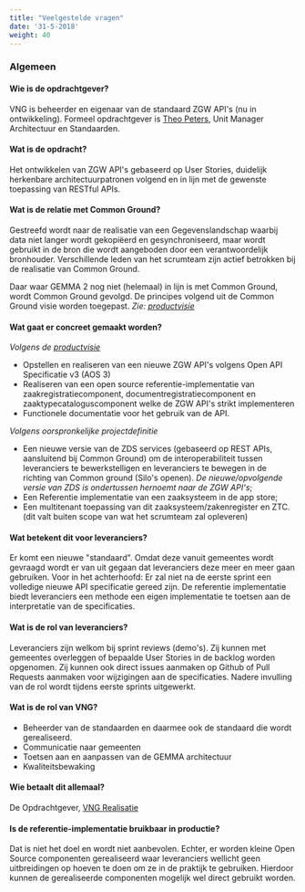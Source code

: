 ```yaml
---
title: "Veelgestelde vragen"
date: '31-5-2018'
weight: 40
---
```



### Algemeen

#### Wie is de opdrachtgever?

VNG is beheerder en eigenaar van de standaard ZGW API's (nu in ontwikkeling).
Formeel opdrachtgever is [Theo Peters](https://github.com/TheoVNGPeters), Unit
Manager Architectuur en Standaarden.


#### Wat is de opdracht?

Het ontwikkelen van ZGW API's gebaseerd op User Stories, duidelijk herkenbare
architectuurpatronen volgend en in lijn met de gewenste toepassing van RESTful
APIs.


#### Wat is de relatie met Common Ground?

Gestreefd wordt naar de realisatie van een Gegevenslandschap waarbij data niet
langer wordt gekopiëerd en gesynchroniseerd, maar wordt gebruikt in de bron die
wordt aangeboden door een verantwoordelijk bronhouder. Verschillende leden van
het scrumteam zijn actief betrokken bij de realisatie van Common Ground.

Daar waar GEMMA 2 nog niet (helemaal) in lijn is met Common Ground, wordt
Common Ground gevolgd. De principes volgend uit de Common Ground visie worden
toegepast. _Zie: [productvisie](/introductie/productvisie)_


#### Wat gaat er concreet gemaakt worden?

_Volgens de [productvisie](/introductie/productvisie)_

* Opstellen en realiseren van een nieuwe ZGW API's volgens Open API
Specificatie v3 (AOS 3)
* Realiseren van een open source referentie-implementatie van
zaakregistratiecomponent, documentregistratiecomponent en
zaaktypecataloguscomponent welke de ZGW API's strikt implementeren
* Functionele documentatie voor het gebruik van de API.

_Volgens oorspronkelijke projectdefinitie_

* Een nieuwe versie van de ZDS services (gebaseerd op REST APIs, aansluitend
  bij Common Ground) om de interoperabiliteit tussen leveranciers te 
  bewerkstelligen en leveranciers te bewegen in de richting van Common ground
  (Silo's openen). _De nieuwe/opvolgende versie van ZDS is ondertussen hernoemt
  naar de ZGW API's_;
* Een Referentie implementatie van een zaaksysteem in de app store;
* Een multitenant toepassing van dit zaaksysteem/zakenregister en ZTC. (dit
  valt buiten scope van wat het scrumteam zal opleveren)


#### Wat betekent dit voor leveranciers?

Er komt een nieuwe "standaard". Omdat deze vanuit gemeentes wordt gevraagd
wordt er van uit gegaan dat leveranciers deze meer en meer gaan gebruiken.
Voor in het achterhoofd: Er zal niet na de eerste sprint een volledige nieuwe
API specificatie gereed zijn.
De referentie implementatie biedt leveranciers een methode een eigen
implementatie te toetsen aan de interpretatie van de specificaties.


#### Wat is de rol van leveranciers?

Leveranciers zijn welkom bij sprint reviews (demo's). Zij kunnen met gemeentes
overleggen of bepaalde User Stories in de backlog worden opgenomen. Zij kunnen
ook direct issues aanmaken op Github of Pull Requests aanmaken voor wijzigingen
aan de specificaties. Nadere invulling van de rol wordt tijdens eerste sprints
uitgewerkt.


#### Wat is de rol van VNG?

* Beheerder van de standaarden en daarmee ook de standaard die wordt
gerealiseerd.
* Communicatie naar gemeenten
* Toetsen aan en aanpassen van de GEMMA architectuur
* Kwaliteitsbewaking


#### Wie betaalt dit allemaal?

De Opdrachtgever, [VNG Realisatie](https://github.com/VNG-Realisatie/)


#### Is de referentie-implementatie bruikbaar in productie?

Dat is niet het doel en wordt niet aanbevolen. Echter, er worden  kleine Open
Source componenten gerealiseerd waar leveranciers wellicht geen uitbreidingen
op hoeven te doen om ze in de praktijk te gebruiken. Hierdoor kunnen de
gerealiseerde componenten mogelijk wel direct gebruikt worden.
